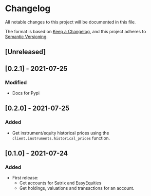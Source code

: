 # Changelog
All notable changes to this project will be documented in this file.

The format is based on [Keep a Changelog](https://keepachangelog.com/en/1.0.0/),
and this project adheres to [Semantic Versioning](https://semver.org/spec/v2.0.0.html).

## [Unreleased]

## [0.2.1] - 2021-07-25

### Modified

- Docs for Pypi
## [0.2.0] - 2021-07-25

### Added

- Get instrument/equity historical prices using the `client.instruments.historical_prices` function.

## [0.1.0] - 2021-07-24

### Added

- First release:
	- Get accounts for Satrix and EasyEquities
	- Get holdings, valuations and transactions for an account.